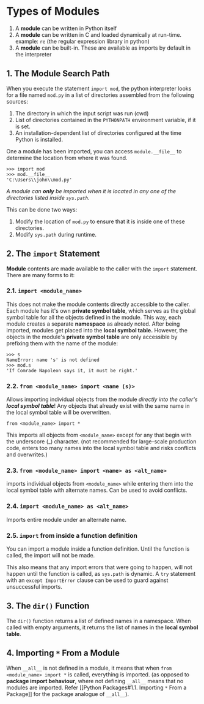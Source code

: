 # Types of Modules
1. A **module** can be written in Python itself
2. A **module** can be written in C and loaded dynamically at run-time. example: `re` (the regular expression library in python)
3. A **module** can be built-in. These are available as imports by default in the interpreter

## 1. The Module Search Path
When you execute the statement `import mod`, the python interpreter looks for a file named `mod.py` in a list of directories assembled from the following sources:
1. The directory in which the input script was run (cwd)
2. List of directories contained in the `PYTHONPATH` environment variable, if it is set.
3. An installation-dependent list of directories configured at the time Python is installed.

One a module has been imported, you can access `module.__file__` to  determine the location from where it was found.
```
>>> import mod
>>> mod.__file__
'C:\Users\\john\\mod.py'
```

*A module can **only** be imported when it is located in any one of the directories listed inside `sys.path`.* 

This can be done two ways:
1. Modify the location of `mod.py` to ensure that it is inside one of these directories.
2. Modify `sys.path` during runtime.

## 2. The `import` Statement
**Module** contents are made available to the caller with the `import` statement. There are many forms to it:
### 2.1. `import <module_name>`
This does not make the module contents directly accessible to the caller. Each module has it's own **private symbol table**, which serves as the global symbol table for all the objects defined in the module. This way, each module creates a separate **namespace** as already noted.
After being imported, modules get placed into the **local symbol table.** However, the objects in the module's **private symbol table** are only accessible by prefixing them with the name of the module:
```
>>> s
NameError: name 's' is not defined
>>> mod.s
'If Comrade Napoleon says it, it must be right.'
```

### 2.2. `from <module_name> import <name (s)>`
Allows importing individual objects from the module *directly into the caller's **local symbol table***!
Any objects that already exist with the same name in the local symbol table will be overwritten.

```
from <module_name> import *
```
This imports all objects from `<module_name>` except for any that begin with the underscore (\_) character. (not recommended for large-scale production code, enters too many names into the local symbol table and risks conflicts and overwrites.)

### 2.3. `from <module_name> import <name> as <alt_name>`
imports individual objects from `<module_name>` while entering them into the local symbol table with alternate names. Can be used to avoid conflicts.

### 2.4. `import <module_name> as <alt_name>`
Imports entire module under an alternate name.

### 2.5. `import` from inside a function definition
You can import a module inside a function definition. Until the function is called, the import will not be made. 

This also means that any import errors that were going to happen, will not happen until the function is called, as `sys.path` is dynamic. A `try` statement with an `except ImportError` clause can be used to guard against unsuccessful imports.

## 3. The `dir()` Function
The `dir()` function returns a list of defined names in a namespace. When called with empty arguments, it returns the list of names in the **local symbol table**.

## 4. Importing `*` From a Module
When `__all__` is not defined in a module, it means that when `from <module_name> import *` is called, everything is imported. (as opposed to **package import behaviour**, where not defining `__all__` means that no modules are imported. Refer [[Python Packages#1.1. Importing `*` From a Package]] for the package analogue of `__all__`).